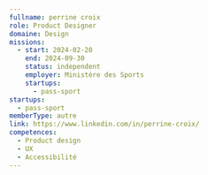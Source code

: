 ```yaml
---
fullname: perrine croix
role: Product Designer
domaine: Design
missions:
  - start: 2024-02-20
    end: 2024-09-30
    status: independent
    employer: Ministère des Sports
    startups:
      - pass-sport
startups:
  - pass-sport
memberType: autre
link: https://www.linkedin.com/in/perrine-croix/
competences:
  - Product design
  - UX
  - Accessibilité
---
```


